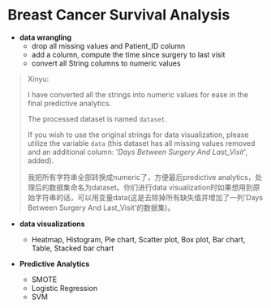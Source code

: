 # Breast Cancer Survival Analysis

- **data wrangling**
  - drop all missing values and Patient_ID column
  - add a column, compute the time since surgery to last visit
  - convert all String columns to numeric values

> Xinyu: 
>
> I have converted all the strings into numeric values for ease in the final predictive analytics. 
>
> The processed dataset is named `dataset`. 
>
> If you wish to use the original strings for data visualization, please utilize the variable `data` (this dataset has all missing values removed and an additional column: '*Days Between Surgery And Last_Visit*', added).
>
> 我把所有字符串全部转换成numeric了，方便最后predictive analytics，处理后的数据集命名为dataset。你们进行data visualization时如果想用到原始字符串的话，可以用变量data(这是去除掉所有缺失值并增加了一列'Days Between Surgery And Last_Visit'的数据集)。

- **data visualizations**
  - Heatmap, Histogram, Pie chart, Scatter plot, Box plot, Bar chart, Table, Stacked bar chart



- **Predictive Analytics**
  - SMOTE
  - Logistic Regression
  - SVM

